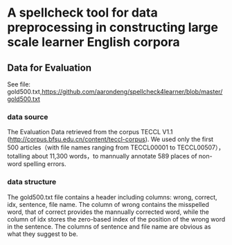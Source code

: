 # A spellcheck tool for data preprocessing in constructing large scale learner English corpora 
## Data for Evaluation
See file: gold500.txt,https://github.com/aarondeng/spellcheck4learner/blob/master/gold500.txt
### data source
The Evaluation Data retrieved from the corpus TECCL V1.1 (http://corpus.bfsu.edu.cn/content/teccl-corpus). We used only the first 500 articles（with file names ranging from  TECCL00001 to TECCL00507），totalling about 11,300 words，to mannually annotate 589 places of non-word spelling errors.
### data structure
The gold500.txt file contains a header including columns: wrong, correct, idx, sentence, file name. The column of wrong contains the misspelled word, that of correct provides the mannually corrected word, while the column of idx stores the zero-based index of the position of the wrong word in the sentence. The columns of sentence and file name are obvious as what they suggest to be.
